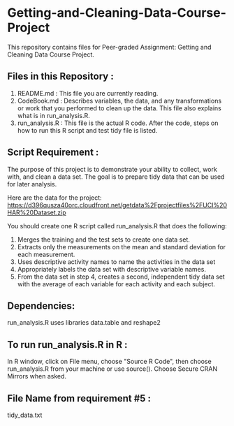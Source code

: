 # Getting-and-Cleaning-Data-Course-Project
This repository contains files for Peer-graded Assignment: Getting and Cleaning Data Course Project.

## Files in this Repository :

   1. README.md : This file you are currently reading.
   2. CodeBook.md : Describes variables, the data, and any transformations or work that you performed to clean up the data.
                    This file also explains what is in run_analysis.R.
   3. run_analysis.R : This file is the actual R code.  After the code, steps on how to run this R script and test tidy file
                       is listed.

## Script Requirement :

The purpose of this project is to demonstrate your ability to collect, work with, and clean a data set. 
The goal is to prepare tidy data that can be used for later analysis.

Here are the data for the project: https://d396qusza40orc.cloudfront.net/getdata%2Fprojectfiles%2FUCI%20HAR%20Dataset.zip

You should create one R script called run_analysis.R that does the following:

   1. Merges the training and the test sets to create one data set.
   2. Extracts only the measurements on the mean and standard deviation for each measurement.
   3. Uses descriptive activity names to name the activities in the data set
   4. Appropriately labels the data set with descriptive variable names.
   5. From the data set in step 4, creates a second, independent tidy data set with the average of each 
      variable for each activity and each subject.

## Dependencies:
   run_analysis.R uses libraries data.table and reshape2

## To run run_analysis.R in R :
   In R window, click on File menu, choose "Source R Code", then choose run_analysis.R from your machine or use source().
   Choose Secure CRAN Mirrors when asked.
   
## File Name from requirement #5 :
   tidy_data.txt
